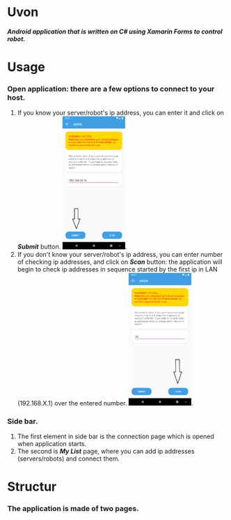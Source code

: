 # **Uvon**
**_Android application that is written on C# using Xamarin Forms to control robot._**

# Usage
### Open application: there are a few options to connect to your host. 
1. If you know your server/robot's ip address, you can enter it and click on **_Submit_** button.
  <img src="https://github.com/mce-technical/Uvon/blob/master/Screenshots/submit.png" width="30%" height="30%">.
2. If you don't know your server/robot's ip address, you can enter number of checking ip addresses, and click on **_Scan_** button: the        application will begin to check ip addresses in sequence started by the first ip in LAN (192.168.X.1) over the entered number.
  <img src="https://github.com/mce-technical/Uvon/blob/master/Screenshots/scan.png" width="30%" height="30%">.
  
### Side bar.
1. The first element in side bar is the connection page which is opened when application starts.
2. The second is **_My List_** page, where you can add ip addresses (servers/robots) and connect them.


# Structur

### The application is made of two pages.

